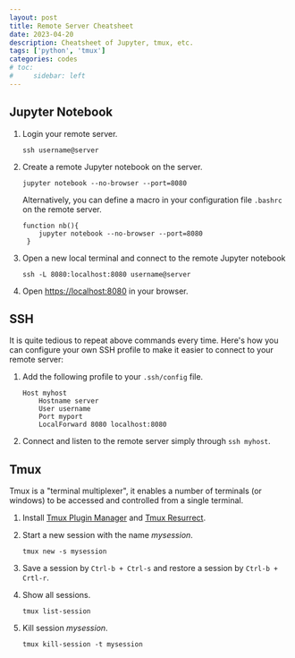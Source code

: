 ```yaml
---
layout: post
title: Remote Server Cheatsheet
date: 2023-04-20 
description: Cheatsheet of Jupyter, tmux, etc.
tags: ['python', 'tmux']
categories: codes
# toc:
#     sidebar: left
---
```


## Jupyter Notebook

1. Login your remote server.

   ```shell
   ssh username@server
   ```

2. Create a remote Jupyter notebook on the server.

   ```shell
   jupyter notebook --no-browser --port=8080
   ```

   Alternatively, you can define a macro in your configuration file `.bashrc` on the remote server.

   ```shell
   function nb(){
       jupyter notebook --no-browser --port=8080
    }
   ```

3. Open a new local terminal and connect to the remote Jupyter notebook

   ```shell
   ssh -L 8080:localhost:8080 username@server
   ```

4. Open <https://localhost:8080> in your browser.

## SSH

It is quite tedious to repeat above commands every time.
Here's how you can configure your own SSH profile to make it easier to connect to your remote server:

1. Add the following profile to your `.ssh/config` file.

   ```nginx
   Host myhost
       Hostname server
       User username
       Port myport
       LocalForward 8080 localhost:8080
   ```

2. Connect and listen to the remote server simply through `ssh myhost`.

## Tmux

Tmux is a "terminal multiplexer", it enables a number of terminals (or windows) to be accessed and controlled from a single terminal.

1. Install [Tmux Plugin Manager](https://github.com/tmux-plugins/tpm) and [Tmux Resurrect](https://github.com/tmux-plugins/tmux-resurrect).
2. Start a new session with the name *mysession*.

   ```shell
   tmux new -s mysession
   ```

3. Save a session by `Ctrl-b + Ctrl-s` and restore a session by `Ctrl-b + Crtl-r`.
4. Show all sessions.

   ```shell
   tmux list-session
   ```

5. Kill session *mysession*.

   ```shell
   tmux kill-session -t mysession
   ```
